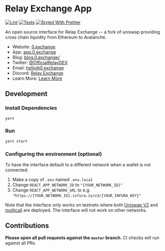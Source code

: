 # Relay Exchange App

[![Lint](https://github.com/relayexchange/app/workflows/Lint/badge.svg)](https://github.com/relayexchange/app/actions?query=workflow%3ALint)
[![Tests](https://github.com/relayexchange/app/workflows/Tests/badge.svg)](https://github.com/relayexchange/app/actions?query=workflow%3ATests)
[![Styled With Prettier](https://img.shields.io/badge/code_style-prettier-ff69b4.svg)](https://prettier.io/)

An open source interface for Relay Exchange -- a fork of uniswap providing cross chain liquidity from Ethereum to Avalanche.

- Website: [0.exchange](https://0.exchange/)
- App: [app.0.exchange](https://app.0.exchange)
- Blog: [blog.0.exchange/](https://blog.0.exchange/)
- Twitter: [@OfficialRelayDEX](https://twitter.com/OfficialRelayDEX)
- Email: [hello@0.exchange](mailto:hello@0.exchange)
- Discord: [Relay Exchange](https://discord.com/invite/5xwKdqrtDu)
- Learn More: [Learn More](https://0.exchange/learn-more)

## Development

### Install Dependencies

```bash
yarn
```

### Run

```bash
yarn start
```

### Configuring the environment (optional)

To have the interface default to a different network when a wallet is not connected:

1. Make a copy of `.env` named `.env.local`
2. Change `REACT_APP_NETWORK_ID` to `"{YOUR_NETWORK_ID}"`
3. Change `REACT_APP_NETWORK_URL` to e.g. `"https://{YOUR_NETWORK_ID}.infura.io/v3/{YOUR_INFURA_KEY}"`

Note that the interface only works on testnets where both
[Uniswap V2](https://uniswap.org/docs/v2/smart-contracts/factory/) and
[multicall](https://github.com/makerdao/multicall) are deployed.
The interface will not work on other networks.

## Contributions

**Please open all pull requests against the `master` branch.**
CI checks will run against all PRs.
